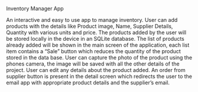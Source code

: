 Inventory Manager App


An interactive and easy to use app to manage inventory. User can add products with the details like Product image, Name, Supplier Details, Quantity with various units and price. The products added by the user will be stored locally in the device in an SQLite database. The list of products already added will be shown in the main screen of the application, each list item contains a “Sale” button which reduces the quantity of the product stored in the data base. User can capture the photo of the product using the phones camera, the image will be saved with all the other details of the project. User can edit any details about the product added. An order from supplier button is present in the detail screen which redirects the user to the email app with appropriate product details and the supplier’s email.
